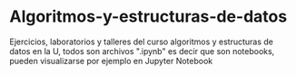 # Algoritmos-y-estructuras-de-datos
Ejercicios, laboratorios y talleres del curso algoritmos y estructuras de datos en la U, todos son archivos ".ipynb" es decir que son notebooks, pueden visualizarse por ejemplo en Jupyter Notebook
